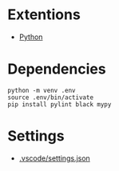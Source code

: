 # Extentions

- [Python](https://marketplace.visualstudio.com/items?itemName=ms-python.python)

# Dependencies

```console
python -m venv .env
source .env/bin/activate
pip install pylint black mypy
```

# Settings
- [.vscode/settings.json](.vscode/settings.json)
